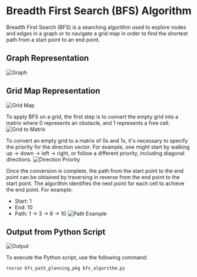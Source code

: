 # Breadth First Search (BFS) Algorithm

Breadth First Search (BFS) is a searching algorithm used to explore nodes and edges in a graph or to navigate a grid map in order to find the shortest path from a start point to an end point.

## Graph Representation
![Graph](graph.gif)

## Grid Map Representation
![Grid Map](grid.gif)

To apply BFS on a grid, the first step is to convert the empty grid into a matrix where 0 represents an obstacle, and 1 represents a free cell.
![Grid to Matrix](matrix_pic.png)

To convert an empty grid to a matrix of 0s and 1s, it's necessary to specify the priority for the direction vector. For example, one might start by walking up -> down -> left -> right, or follow a different priority, including diagonal directions.
![Direction Priority](direction_pic.png)

Once the conversion is complete, the path from the start point to the end point can be obtained by traversing in reverse from the end point to the start point. The algorithm identifies the next point for each cell to achieve the end point.
For example:
- Start: 1
- End: 10
- Path: 1 -> 3 -> 6 -> 10
![Path Example](path.gif)

## Output from Python Script
![Output](output_pic.png)

To execute the Python script, use the following command:
```bash
rosrun bfs_path_planning_pkg bfs_algorithm.py
